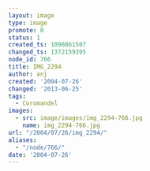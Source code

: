 ```yaml
---
layout: image
type: image
promote: 0
status: 1
created_ts: 1090861507
changed_ts: 1372159395
node_id: 766
title: IMG_2294
author: anj
created: '2004-07-26'
changed: '2013-06-25'
tags:
  - Coromandel
images:
  - src: image/images/img_2294-766.jpg
    name: img_2294-766.jpg
url: "/2004/07/26/img_2294/"
aliases:
  - "/node/766/"
date: '2004-07-26'
---
```


